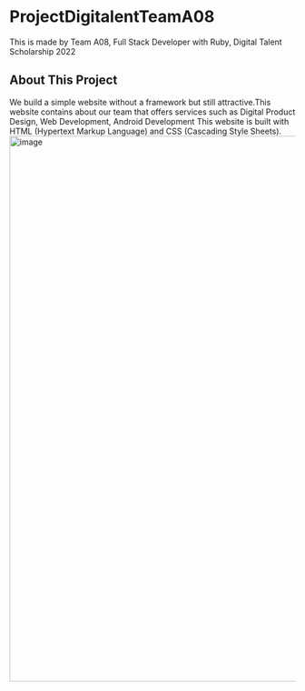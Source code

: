 # ProjectDigitalentTeamA08
This is made by Team A08, Full Stack Developer with Ruby, Digital Talent Scholarship 2022
## About This Project
We build a simple website without a framework but still attractive.This website contains about our team that offers services such as Digital Product Design, Web Development, Android Development This website is built with HTML (Hypertext Markup Language) and CSS (Cascading Style Sheets).
<br>
<img width="960" alt="image" src="https://user-images.githubusercontent.com/91071886/178400548-0ca6470a-fff7-4e6b-8216-c5922c727a72.png">
